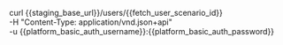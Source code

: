 curl {{staging_base_url}}/users/{{fetch_user_scenario_id}} \
    -H "Content-Type: application/vnd.json+api" \
    -u  {{platform_basic_auth_username}}:{{platform_basic_auth_password}}
